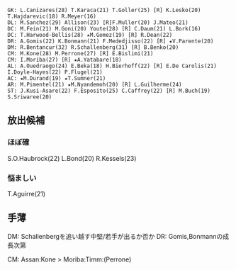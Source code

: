 ```
GK: L.Canizares(28) T.Karaca(21) T.Goller(25) [R] K.Lesko(20) T.Hajdarevic(18) R.Meyer(16)
DL: M.Sanchez(29) Allison(23) [R]F.Muller(20) J.Mateo(21)
DC: M.Fein(21) M.Goni(20) Youte(28) [R] C.Daum(21) L.Bork(16)
DC: T.Harwood-Bellis(28) ★M.Gomez(19) [R] R.Dean(22)
DR: A.Gomis(22) K.Bonmann(21) F.Mededjisso(22) [R] ★V.Parente(20)
DM: R.Bentancur(32) R.Schallenberg(31) [R] B.Benko(20)
CM: M.Kone(28) M.Perrone(27) [R] E.Bislimi(21)
CM: I.Moriba(27) [R] ★A.Yatabare(18)
AL: A.Ouedraogo(24) E.Beka(18) H.Bierhoff(22) [R] E.De Carolis(21) I.Doyle-Hayes(22) P.Flugel(21)
AC: ★M.Durand(19) ★T.Sumner(21)
AR: M.Pimentel(21) ★M.Nyandemoh(20) [R] L.Guilherme(24)
ST: J.Kusi-Asare(22) F.Esposito(25) C.Caffrey(22) [R] M.Buch(19) S.Sriwaree(20)
```

## 放出候補
### ほぼ確
S.O.Haubrock(22)
L.Bond(20)
R.Kessels(23)

### 悩ましい
T.Aguirre(21)


## 手薄
DM: Schallenbergを追い越す中堅/若手が出るか否か
DR: Gomis,Bonmannの成長次第

CM: Assan:Kone > Moriba:Timm:(Perrone)  
